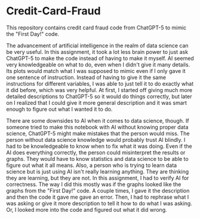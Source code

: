 # Credit-Card-Fraud
This repository contains credit card fraud code from ChatGPT-5 to mimic the "First Day!" code.

  The advancement of artificial intelligence in the realm of data science can be very useful. In this assignment, it took a lot less brain power to just ask ChatGPT-5 to make the code instead of having to make it myself. AI seemed very knowledgeable on what to do, even when I didn't give it many details. Its plots would match what I was supposed to mimic even if I only gave it one sentence of instruction. Instead of having to give it the same instructions for different variables, I was able to just tell it to do exactly what it did before, which was very helpful. At first, I started off giving much more detailed descriptions to ChatGPT-5 so it would do things correctly, but later on I realized that I could give it more general description and it was smart enough to figure out what I wanted it to do. 
  
  There are some downsides to AI when it comes to data science, though. If someone tried to make this notebook with AI without knowing proper data science, ChatGPT-5 might make mistakes that the person would miss. The person without data science knowledge would probably trust AI blindly. I had to be knowledgeable to know when to fix what it was doing. Even if the AI does everything correctly, the person could misinterpret the results or graphs. They would have to know statistics and data science to be able to figure out what it all means. Also, a person who is trying to learn data science but is just using AI isn't really learning anything. They are thinking they are learning, but they are not. In this assignment, I had to verify AI for correctness. The way I did this mostly was if the graphs looked like the graphs from the "First Day!" code. A couple times, I gave it the description and then the code it gave me gave an error. Then, I had to rephrase what I was asking or give it more description to tell it how to do what I was asking. Or, I looked more into the code and figured out what it did wrong. 
  
